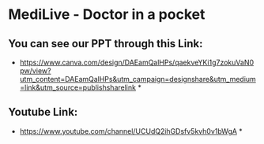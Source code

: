 # MediLive - Doctor in a pocket
## You can see our PPT through this Link:
* https://www.canva.com/design/DAEamQalHPs/qaekveYKi1g7zokuVaN0pw/view?utm_content=DAEamQalHPs&utm_campaign=designshare&utm_medium=link&utm_source=publishsharelink *
## Youtube Link:
* https://www.youtube.com/channel/UCUdQ2ihGDsfv5kvh0v1bWgA *
